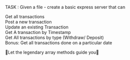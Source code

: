 TASK : Given a file - create a basic express server that can

Get all transactions <br/>
Post a new transaction <br/>
Update an existing Transaction <br/>
Get A transaction by Timestamp<br/>
Get All transactions by type (Withdraw/ Deposit) <br/>
Bonus: Get all transactions done on a particular date <br />

💝Let the legendary array methods guide you💝

